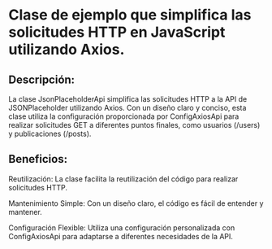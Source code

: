 # Clase de ejemplo que simplifica las solicitudes HTTP en JavaScript utilizando Axios. 

## Descripción:
La clase JsonPlaceholderApi simplifica las solicitudes HTTP a la API de JSONPlaceholder utilizando Axios. Con un diseño claro y conciso, esta clase utiliza la configuración proporcionada por ConfigAxiosApi para realizar solicitudes GET a diferentes puntos finales, como usuarios (/users) y publicaciones (/posts).

## Beneficios:
Reutilización: La clase facilita la reutilización del código para realizar solicitudes HTTP.

Mantenimiento Simple: Con un diseño claro, el código es fácil de entender y mantener.

Configuración Flexible: Utiliza una configuración personalizada con ConfigAxiosApi para adaptarse a diferentes necesidades de la API.